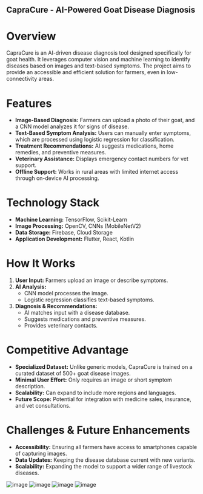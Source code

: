 ## CapraCure - AI-Powered Goat Disease Diagnosis

# Overview
CapraCure is an AI-driven disease diagnosis tool designed specifically for goat health. It leverages computer vision and machine learning to identify diseases based on images and text-based symptoms. The project aims to provide an accessible and efficient solution for farmers, even in low-connectivity areas.

# Features
- **Image-Based Diagnosis:** Farmers can upload a photo of their goat, and a CNN model analyzes it for signs of disease.
- **Text-Based Symptom Analysis:** Users can manually enter symptoms, which are processed using logistic regression for classification.
- **Treatment Recommendations:** AI suggests medications, home remedies, and preventive measures.
- **Veterinary Assistance:** Displays emergency contact numbers for vet support.
- **Offline Support:** Works in rural areas with limited internet access through on-device AI processing.

# Technology Stack
- **Machine Learning:** TensorFlow, Scikit-Learn
- **Image Processing:** OpenCV, CNNs (MobileNetV2)
- **Data Storage:** Firebase, Cloud Storage
- **Application Development:** Flutter, React, Kotlin

# How It Works
1. **User Input:** Farmers upload an image or describe symptoms.
2. **AI Analysis:**
   - CNN model processes the image.
   - Logistic regression classifies text-based symptoms.
3. **Diagnosis & Recommendations:**
   - AI matches input with a disease database.
   - Suggests medications and preventive measures.
   - Provides veterinary contacts.

# Competitive Advantage
- **Specialized Dataset:** Unlike generic models, CapraCure is trained on a curated dataset of 500+ goat disease images.
- **Minimal User Effort:** Only requires an image or short symptom description.
- **Scalability:** Can expand to include more regions and languages.
- **Future Scope:** Potential for integration with medicine sales, insurance, and vet consultations.

# Challenges & Future Enhancements
- **Accessibility:** Ensuring all farmers have access to smartphones capable of capturing images.
- **Data Updates:** Keeping the disease database current with new variants.
- **Scalability:** Expanding the model to support a wider range of livestock diseases.

![image](https://github.com/user-attachments/assets/77e984c7-fd89-4148-b370-d935e1fa2183)
![image](https://github.com/user-attachments/assets/3e148c69-1b46-4a2c-9dfa-03e3e2321010)
![image](https://github.com/user-attachments/assets/5ab8cdff-f9fe-4d62-8910-481da31ae1df)
![image](https://github.com/user-attachments/assets/ae9d94b6-c07a-4067-8621-fcd13be294e4)

